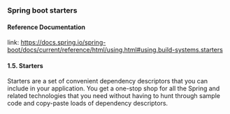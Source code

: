 ### Spring boot starters

#### Reference Documentation

link: https://docs.spring.io/spring-boot/docs/current/reference/html/using.html#using.build-systems.starters

#### 1.5. Starters

Starters are a set of convenient dependency descriptors that you can include in your application. You get a one-stop
shop for all the Spring and related technologies that you need without having to hunt through sample code and copy-paste
loads of dependency descriptors. 

